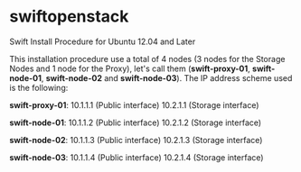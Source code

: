 swiftopenstack
==============

Swift Install Procedure for Ubuntu 12.04 and Later

This installation procedure use a total of 4 nodes (3 nodes for the Storage Nodes and 1 node for the Proxy), let's call them (<b>swift-proxy-01</b>, <b>swift-node-01</b>, <b>swift-node-02</b> and <b>swift-node-03</b>). The IP address scheme used is the following:

<b>swift-proxy-01</b>:    10.1.1.1 (Public interface)
                          10.2.1.1 (Storage interface)

<b>swift-node-01</b>:     10.1.1.2 (Public interface)
                          10.2.1.2 (Storage interface)

<b>swift-node-02</b>:     10.1.1.3 (Public interface)
                          10.2.1.3 (Storage interface)

<b>swift-node-03</b>:     10.1.1.4 (Public interface)
                          10.2.1.4 (Storage interface)                  

                  
                  
                  
